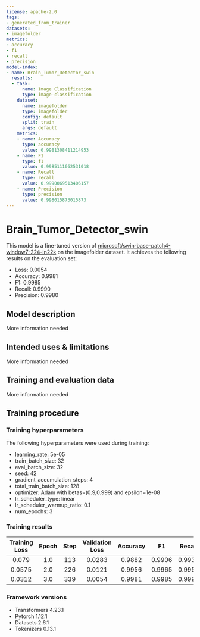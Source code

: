 ```yaml
---
license: apache-2.0
tags:
- generated_from_trainer
datasets:
- imagefolder
metrics:
- accuracy
- f1
- recall
- precision
model-index:
- name: Brain_Tumor_Detector_swin
  results:
  - task:
      name: Image Classification
      type: image-classification
    dataset:
      name: imagefolder
      type: imagefolder
      config: default
      split: train
      args: default
    metrics:
    - name: Accuracy
      type: accuracy
      value: 0.9981308411214953
    - name: F1
      type: f1
      value: 0.9985111662531018
    - name: Recall
      type: recall
      value: 0.9990069513406157
    - name: Precision
      type: precision
      value: 0.998015873015873
---
```


<!-- This model card has been generated automatically according to the information the Trainer had access to. You
should probably proofread and complete it, then remove this comment. -->

# Brain_Tumor_Detector_swin

This model is a fine-tuned version of [microsoft/swin-base-patch4-window7-224-in22k](https://huggingface.co/microsoft/swin-base-patch4-window7-224-in22k) on the imagefolder dataset.
It achieves the following results on the evaluation set:
- Loss: 0.0054
- Accuracy: 0.9981
- F1: 0.9985
- Recall: 0.9990
- Precision: 0.9980

## Model description

More information needed

## Intended uses & limitations

More information needed

## Training and evaluation data

More information needed

## Training procedure

### Training hyperparameters

The following hyperparameters were used during training:
- learning_rate: 5e-05
- train_batch_size: 32
- eval_batch_size: 32
- seed: 42
- gradient_accumulation_steps: 4
- total_train_batch_size: 128
- optimizer: Adam with betas=(0.9,0.999) and epsilon=1e-08
- lr_scheduler_type: linear
- lr_scheduler_warmup_ratio: 0.1
- num_epochs: 3

### Training results

| Training Loss | Epoch | Step | Validation Loss | Accuracy | F1     | Recall | Precision |
|:-------------:|:-----:|:----:|:---------------:|:--------:|:------:|:------:|:---------:|
| 0.079         | 1.0   | 113  | 0.0283          | 0.9882   | 0.9906 | 0.9930 | 0.9881    |
| 0.0575        | 2.0   | 226  | 0.0121          | 0.9956   | 0.9965 | 0.9950 | 0.9980    |
| 0.0312        | 3.0   | 339  | 0.0054          | 0.9981   | 0.9985 | 0.9990 | 0.9980    |


### Framework versions

- Transformers 4.23.1
- Pytorch 1.12.1
- Datasets 2.6.1
- Tokenizers 0.13.1
